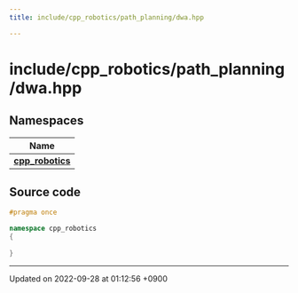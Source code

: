 ```yaml
---
title: include/cpp_robotics/path_planning/dwa.hpp

---
```


# include/cpp_robotics/path_planning/dwa.hpp



## Namespaces

| Name           |
| -------------- |
| **[cpp_robotics](/cpp_robotics/doxybook/Namespaces/namespacecpp__robotics/)**  |




## Source code

```cpp
#pragma once

namespace cpp_robotics
{
    
}
```


-------------------------------

Updated on 2022-09-28 at 01:12:56 +0900
